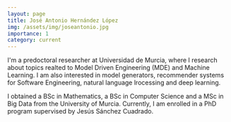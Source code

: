 ```yaml
---
layout: page
title: José Antonio Hernández López
img: /assets/img/joseantonio.jpg
importance: 1
category: current
---
```


I'm a predoctoral researcher at Universidad de Murcia, where I research about topics realted to Model Driven Engineering (MDE) and Machine Learning. I am also interested in model generators, recommender systems for Software Engineering, natural language lrocessing and deep learning.

I obtained a BSc in Mathematics, a BSc in Computer Science and a MSc in Big Data from the University of Murcia. Currently, I am enrolled in a PhD program supervised by Jesús Sánchez Cuadrado.
